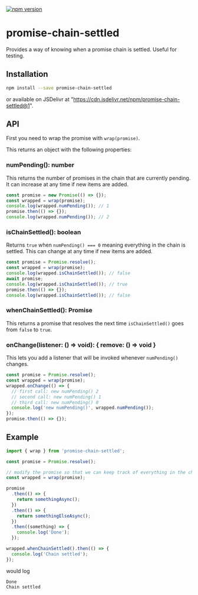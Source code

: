 [![npm version](https://badge.fury.io/js/promise-chain-settled.svg)](https://badge.fury.io/js/promise-chain-settled)

# promise-chain-settled

Provides a way of knowing when a promise chain is settled. Useful for testing.

## Installation

```sh
npm install --save promise-chain-settled
```

or available on JSDelivr at "https://cdn.jsdelivr.net/npm/promise-chain-settled@1".

## API

First you need to wrap the promise with `wrap(promise)`.

This returns an object with the following properties:

### numPending(): number

This returns the number of promises in the chain that are currently pending. It can increase at any time if new items are added.

```ts
const promise = new Promise(() => {});
const wrapped = wrap(promise);
console.log(wrapped.numPending()); // 1
promise.then(() => {});
console.log(wrapped.numPending()); // 2
```

### isChainSettled(): boolean

Returns `true` when `numPending() === 0` meaning everything in the chain is settled. This can change at any time if new items are added.

```ts
const promise = Promise.resolve();
const wrapped = wrap(promise);
console.log(wrapped.isChainSettled()); // false
await promise;
console.log(wrapped.isChainSettled()); // true
promise.then(() => {});
console.log(wrapped.isChainSettled()); // false
```

### whenChainSettled(): Promise<void>

This returns a promise that resolves the next time `isChainSettled()` goes from `false` to `true`.

### onChange(listener: () => void): { remove: () => void }

This lets you add a listener that will be invoked whenever `numPending()` changes.

```ts
const promise = Promise.resolve();
const wrapped = wrap(promise);
wrapped.onChange(() => {
  // first call: new numPending() 2
  // second call: new numPending() 1
  // third call: new numPending() 0
  console.log('new numPending()', wrapped.numPending());
});
promise.then(() => {});
```

## Example

```ts
import { wrap } from 'promise-chain-settled';

const promise = Promise.resolve();

// modify the promise so that we can keep track of everything in the chain
const wrapped = wrap(promise);

promise
  .then(() => {
    return somethingAsync();
  })
  .then(() => {
    return somethingElseAsync();
  })
  .then((something) => {
    console.log('Done');
  });

wrapped.whenChainSettled().then(() => {
  console.log('Chain settled');
});
```

would log

```
Done
Chain settled
```
